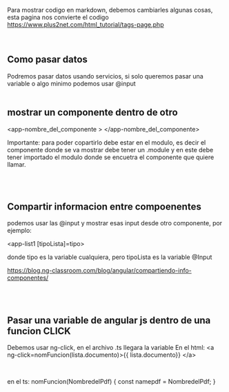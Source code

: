 Para mostrar codigo en markdown, debemos cambiarles algunas cosas, esta pagina nos convierte el codigo https://www.plus2net.com/html_tutorial/tags-page.php

</br>

## Como pasar datos
Podremos pasar datos usando servicios, si solo queremos pasar una variable o algo minimo podemos usar @input
</br>
</br>

## mostrar un componente dentro de otro
<app-nombre_del_componente > </app-nombre_del_componente>
</br>

Importante: para poder copartirlo debe estar en el modulo, es decir el componente donde se va mostrar debe tener
un .module y en este debe tener importado el modulo donde se encuetra el componente que quiere llamar.

</br>
</br>

## Compartir informacion entre compoenentes
podemos usar las @input  y mostrar esas input desde otro componente, por ejemplo:

<app-list1 [tipoLista]=tipo>  </app-list1>

donde tipo es la variable cualquiera, pero tipoLista es la variable @Input

https://blog.ng-classroom.com/blog/angular/compartiendo-info-componentes/

</br>
</br>

## Pasar una variable de angular js dentro de una funcion CLICK

Debemos usar ng-click, en el archivo .ts llegara la variable
En el html:
&lt;a ng-click=nomFuncion(lista.documento)&gt;{{ lista.documento}} &lt;/a&gt;

</br>

en el ts:
nomFuncion(NombredelPdf) {
     const namepdf = NombredelPdf; 
 }
